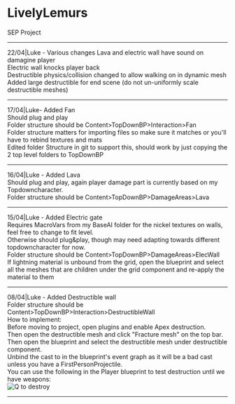 # LivelyLemurs
SEP Project

---
22/04|Luke - Various changes
Lava and electric wall have sound on damagine player  
Electric wall knocks player back  
Destructible physics/collision changed to allow walking on in dynamic mesh  
Added large destructible for end scene (do not un-uniformly scale destructible meshes)  

---  
17/04|Luke- Added Fan  
Should plug and play  
Folder structure should be Content>TopDownBP>Interaction>Fan  
Folder structure matters for importing files so make sure it matches or you'll have to rebind textures and mats  
Edited folder Structure in git to support this, should work by just copying the 2 top level folders to TopDownBP  

---  
16/04|Luke - Added Lava  
Should plug and play, again player damage part is currently based on my Topdowncharacter.  
Folder structure should be Content>TopDownBP>DamageAreas>Lava  

---
15/04|Luke - Added Electric gate  
Requires MacroVars from my BaseAI folder for the nickel textures on walls, feel free to change to fit level.  
Otherwise should plug&play, though may need adapting towards different topdowncharacter for now.   
Folder structure should be Content>TopDownBP>DamageAreas>ElecWall   
If lightning material is unbound from the grid, open the blueprint and select all the meshes that are children under the grid component and re-apply the material to them  

---
08/04|Luke - Added Destructible wall  
Folder structure should be Content>TopDownBP>Interaction>DestructibleWall  
How to implement:  
Before moving to project, open plugins and enable Apex destruction.   
Then open the destructible mesh and click "Fracture mesh" on the top bar.  
Then open the blueprint and select the destructible mesh under destructible component.  
Unbind the cast to in the blueprint's event graph as it will be a bad cast unless you have a FirstPersonProjectile.  
You can use the following in the Player blueprint to test destruction until we have weapons:  
![Q to destroy](https://i.imgur.com/uemY9Dr.jpg)   

---

